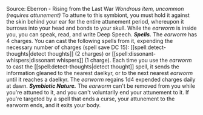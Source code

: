 Source: Eberron - Rising from the Last War
*Wondrous item, uncommon (requires attunement)*
To attune to this symbiont, you must hold it against the skin behind your ear for the entire attunement period, whereupon it burrows into your head and bonds to your skull. While the *earworm* is inside you, you can speak, read, and write Deep Speech.
***Spells.*** The *earworm* has 4 charges. You can cast the following spells from it, expending the necessary number of charges (spell save DC 15): [[spell:detect-thoughts|detect thoughts]] (2 charges) or [[spell:dissonant-whispers|dissonant whispers]] (1 charge). Each time you use the *earworm* to cast the [[spell:detect-thoughts|detect thought]] spell, it sends the information gleaned to the nearest daelkyr, or to the next nearest *earworm* until it reaches a daelkyr.
The *earworm* regains 1d4 expended charges daily at dawn.
***Symbiotic Nature.*** The *earworm* can't be removed from you while you're attuned to it, and you can't voluntarily end your attunement to it. If you're targeted by a spell that ends a curse, your attunement to the earworm ends, and it exits your body.